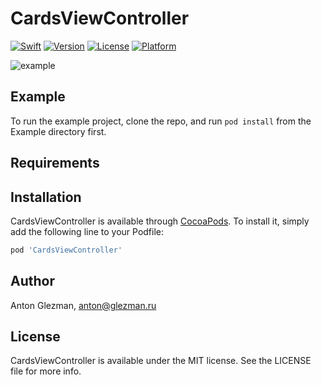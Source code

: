 # CardsViewController

[![Swift](https://img.shields.io/badge/swift-5.0-brightgreen.svg?style=flat)](https://swift.org)
[![Version](https://img.shields.io/cocoapods/v/CardsViewController.svg?style=flat)](https://cocoapods.org/pods/CardsViewController)
[![License](https://img.shields.io/cocoapods/l/CardsViewController.svg?style=flat)](https://cocoapods.org/pods/CardsViewController)
[![Platform](https://img.shields.io/cocoapods/p/CardsViewController.svg?style=flat)](https://cocoapods.org/pods/CardsViewController)

![example](Example/example.gif)

## Example

To run the example project, clone the repo, and run `pod install` from the Example directory first.

## Requirements

## Installation

CardsViewController is available through [CocoaPods](https://cocoapods.org). To install
it, simply add the following line to your Podfile:

```ruby
pod 'CardsViewController'
```

## Author

Anton Glezman, anton@glezman.ru

## License

CardsViewController is available under the MIT license. See the LICENSE file for more info.
